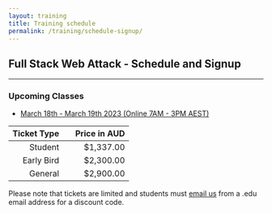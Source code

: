 ```yaml
---
layout: training
title: Training schedule
permalink: /training/schedule-signup/
---
```


## Full Stack Web Attack - Schedule and Signup

---

### Upcoming Classes

- [March 18th - March 19th 2023 (Online 7AM - 3PM AEST)](https://events.eventzilla.net/e/full-stack-web-attack-java-2138599975)

| Ticket Type |   | Price in AUD |
|------------:|:-:|-------------:|
|     Student |   |    $1,337.00 |
|  Early Bird |   |    $2,300.00 |
|     General |   |    $2,900.00 |

Please note that tickets are limited and students must [email us](mailto:training@srcincite.io) from a .edu email address for a discount code.
